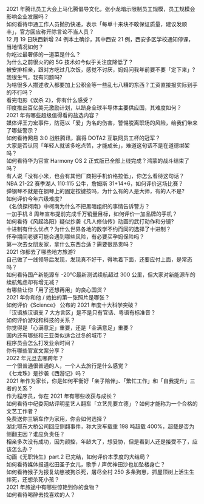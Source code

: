 2021 年腾讯员工大会上马化腾倡导文化，张小龙暗示限制员工规模，员工规模会影响企业发展吗？  
如何看待申通工作人员抛扔快递，表示「每单十来块不敢保证质量，建议发顺丰」，官方回应称开除言论不当人员？  
12 月 19 日陕西新增 24 例本土确诊，其中西安 21 例，西安多区学校通知停课，当地情况如何？  
你吃过最奢侈的一道菜是什么？  
为什么之前很火的的 5G 技术如今似乎关注度降低了？  
被安排相亲，跟对方吃过几次饭，感觉不讨厌，妈妈问我年前要不要「定下来」? 我很生气，我有问题吗?  
为啥很多人描述收入都要加上公积金等一些乱七八糟的东西？工资直接报实际到手的不行吗？  
看完电影《误杀 2》，你有什么感受？  
印度推出百亿美元激励计划，以跻身全球半导体主要供应国，其难度如何？  
2021 年有哪些超级值得看的盐选内容？  
媒体评王力宏事件，防范以「爱」为名的伤害，警惕脱离职场的风险，给我们带来了哪些警示？  
如何看待网易 3:0 战胜腾讯，赢得 DOTA2 互联网员工杯的冠军？  
大家是否认同「年轻人就该多吃点苦，才能成长」，难道这句话不是在道德绑架吗？  
如何看待华为官宣 Harmony OS 2 正式版已全部上线完成？鸿蒙的战斗结束了吗？  
有人说「没有小米，也会有其他厂商把手机价格拉低」，你怎么看待这句话？  
NBA 21-22 赛季湖人 110:115 公牛，詹姆斯 31+14+6，如何评价这场比赛？  
弹钢琴不就是在钢琴上的固定按键按吗，为什么有的人是大师，有的人不是?  
如何评价今年六级难度?  
《名侦探柯南》中柯南为什么不把黑暗组织的事情告诉警方？  
一加手机 8 周年宣布提前完成千万销量目标，如何评价一加品牌的手机？  
如何看待《风起洛阳》疑似抄袭《凡人修仙传》动画的武打动作和分镜?  
十进制有什么优点？为什么世界各地的数学不约而同的选择了十进制？  
怀孕期间老婆可能会遇到哪些风险，有必要买孕妈保险吗？  
第一次去女朋友家，拿什么东西合适？需要很昂贵吗？  
2021 你都去了哪些地方旅游?  
自己做了一线领导后发现，发现真不好干，得哄着下面，还要应付上面，是常态吗？  
如何看待国产新能源车 -20℃最新测试续航超过 300 公里，但大家对新能源车的续航焦虑却有增无减？  
有哪些让你「用了还想再用」的良心国货？  
2021 年你和他 / 她拍的第一张照片是哪张？  
如何评价《Science》 公布的 2021 年度十大科学突破？  
「汉语族汉语支 7 大方言区」是不是只有官话、粤语有标准音？  
如何评价游戏和科技的关系？  
你觉得是「心满意足」重要，还是「金满意足」重要？  
国内还有哪些和三亚类似适合过冬的城市？  
程序员会怎么打发业余时间？  
你有哪些官宣文案分享？  
2022 年元旦去哪跨年？  
一个很普通很普通的人，一个人去旅行是什么感觉？  
《七龙珠》是抄袭《西游记》吗？  
2021 年作为家长，你是如何平衡好「亲子陪伴」、「繁忙工作」和「自我提升」三者的关系？  
作为程序员，你在 2021 年有哪些收获与成长？  
如何看待中纪委网站评明星艺人翻车「立艺先要立德」？如何才能称为一个合格的文艺工作者？  
免费送你三辆车作为家用，你会如何选择？  
湖北鄂东大桥公司回应侧翻事件，称大货车载重 198 吨超载 400%，超载是否为侧翻主因？谁应负责任？  
相亲多次没有成功，因为颜控，年龄大了，想妥协，但是看到人还是接受不了，应该怎么办？  
动画《无职转生》part.2 已完结，如何评价本季度的大结局？  
如何看待媒体报道松田圣子女儿，歌手 / 声优神田沙也加坠楼身亡？  
如何看待猴子为报复幼崽被狗杀死，屠尽全村 250 多条狗崽，抓屋顶树上活生生摔死，还想杀死小孩？  
2021 年旅途中有哪些惊艳到你的食物？  
如何看待喝醉去找喜欢的人？  
